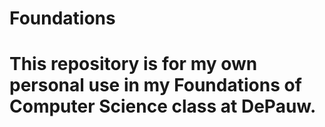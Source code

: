 # Foundations
# This repository is for my own personal use in my Foundations of Computer Science class at DePauw.
